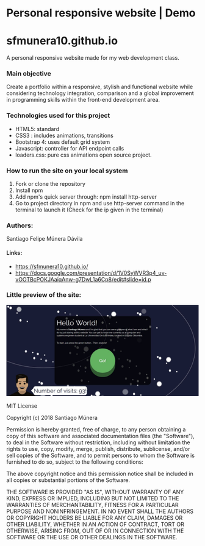 # Personal responsive website | Demo
# sfmunera10.github.io
A personal responsive website made for my web development class.

### Main objective
Create a portfolio within a responsive, stylish and functional website while considering technology integration, comparison and a global improvement in programming skills within the front-end development area.

### Technologies used for this project

- HTML5: standard
- CSS3 : includes animations, transitions
- Bootstrap 4: uses default grid system
- Javascript: controller for API endpoint calls
- loaders.css: pure css animations open source project.

### How to run the site on your local system
1. Fork or clone the repository
2. Install npm 
3. Add npm's quick server through: npm install http-server
4. Go to project directory in npm and use http-server command in the terminal to launch it (Check for the ip given in the terminal)

### Authors: 
Santiago Felipe Múnera Dávila

#### Links:
- https://sfmunera10.github.io/
- https://docs.google.com/presentation/d/1V0SyWVR3p4_uv-vOOTBcPOKJAaiqAnw-g7DwL1a6Cp8/edit#slide=id.p

### Little preview of the site:
![Screenshot](screenshots/screenshot.JPG)

MIT License

Copyright (c) 2018 Santiago Múnera

Permission is hereby granted, free of charge, to any person obtaining a copy
of this software and associated documentation files (the "Software"), to deal
in the Software without restriction, including without limitation the rights
to use, copy, modify, merge, publish, distribute, sublicense, and/or sell
copies of the Software, and to permit persons to whom the Software is
furnished to do so, subject to the following conditions:

The above copyright notice and this permission notice shall be included in all
copies or substantial portions of the Software.

THE SOFTWARE IS PROVIDED "AS IS", WITHOUT WARRANTY OF ANY KIND, EXPRESS OR
IMPLIED, INCLUDING BUT NOT LIMITED TO THE WARRANTIES OF MERCHANTABILITY,
FITNESS FOR A PARTICULAR PURPOSE AND NONINFRINGEMENT. IN NO EVENT SHALL THE
AUTHORS OR COPYRIGHT HOLDERS BE LIABLE FOR ANY CLAIM, DAMAGES OR OTHER
LIABILITY, WHETHER IN AN ACTION OF CONTRACT, TORT OR OTHERWISE, ARISING FROM,
OUT OF OR IN CONNECTION WITH THE SOFTWARE OR THE USE OR OTHER DEALINGS IN THE
SOFTWARE.
